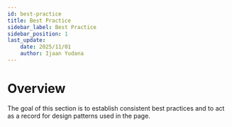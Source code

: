 ```yaml
---
id: best-practice
title: Best Practice
sidebar_label: Best Practice
sidebar_position: 1
last_update:
    date: 2025/11/01
    author: Ijaan Yudana
---
```


# Overview

The goal of this section is to establish consistent best practices and to act as a record for design patterns used in the page. 